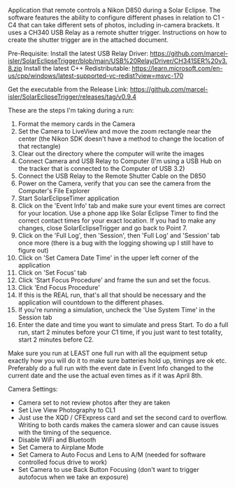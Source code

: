 Application that remote controls a Nikon D850 during a Solar Eclipse.  The software features the ability to configure different phases in relation to C1 - C4 that can take different sets of photos, including in-camera brackets.  It uses a CH340 USB Relay as a remote shutter trigger.  Instructions on how to create the shutter trigger are in the attached document.

Pre-Requisite:
Install the latest USB Relay Driver:
https://github.com/marcel-isler/SolarEclipseTrigger/blob/main/USB%20Relay/Driver/CH341SER%20v3.8.zip
Install the latest C++ Redistributable:
https://learn.microsoft.com/en-us/cpp/windows/latest-supported-vc-redist?view=msvc-170

Get the executable from the Release Link:
https://github.com/marcel-isler/SolarEclipseTrigger/releases/tag/v0.9.4

These are the steps I'm taking during a run:
1. Format the memory cards in the Camera
2. Set the Camera to LiveView and move the zoom rectangle near the center (the Nikon SDK doesn't have a method to change the location of that rectangle)
3. Clear out the directory where the computer will write the images
4. Connect Camera and USB Relay to Computer (I'm using a USB Hub on the tracker that is connected to the Computer of USB 3.2)
5. Connect the USB Relay to the Remote Shutter Cable on the D850
6. Power on the Camera, verify that you can see the camera from the Computer's File Explorer
7. Start SolarEclipseTimer application
8. Click on the 'Event Info' tab and make sure your event times are correct for your location.  Use a phone app like Solar Eclipse Timer to find the correct contact times for your exact location.  If you had to make any changes, close SolarEclipseTrigger and go back to Point 7.
9. Click on the 'Full Log', then 'Session', then 'Full Log' and 'Session' tab once more (there is a bug with the logging showing up I still have to figure out)
10. Click on 'Set Camera Date Time' in the upper left corner of the application
11. Click on 'Set Focus' tab
12. Click 'Start Focus Procedure' and frame the sun and set the focus.
13. Click 'End Focus Procedure'
14. If this is the REAL run, that's all that should be necessary and the application will countdown to the different phases.
15. If you're running a simulation, uncheck the 'Use System Time' in the Session tab
16. Enter the date and time you want to simulate and press Start.  To do a full run, start 2 minutes before your C1 time, if you just want to test totality, start 2 minutes before C2.

Make sure you run at LEAST one full run with all the equipment setup exactly how you will do it to make sure batteries hold up, timings are ok etc.  Preferably do a full run with the event date in Event Info changed to the current date and the use the actual even times as if it was April 8th.

Camera Settings:
- Camera set to not review photos after they are taken
- Set Live View Photography to CL1
- Just use the XQD / CFExpress card and set the second card to overflow.  Writing to both cards makes the camera slower and can cause issues with the timing of the sequence.
- Disable WiFi and Bluetooth
- Set Camera to Airplane Mode
- Set Camera to Auto Focus and Lens to A/M (needed for software controlled focus drive to work)
- Set Camera to use Back Button Focusing (don't want to trigger autofocus when we take an exposure)
